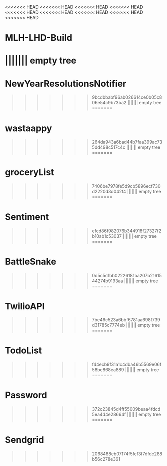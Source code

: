 <<<<<<< HEAD
<<<<<<< HEAD
<<<<<<< HEAD
<<<<<<< HEAD
<<<<<<< HEAD
<<<<<<< HEAD
<<<<<<< HEAD
<<<<<<< HEAD
<<<<<<< HEAD
# MLH-LHD-Build
||||||| empty tree
=======
# NewYearResolutionsNotifier
>>>>>>> 9bcdbbabf96ab026614ce0b05c806e54c9b73ba2
||||||| empty tree
=======
# wastaappy
>>>>>>> 264da943a6bad44b7faa399ac735dd498c517c4c
||||||| empty tree
=======
# groceryList
>>>>>>> 7406be7978fe5d9cb5896ecf730d2220d3d042f4
||||||| empty tree
=======
# Sentiment
>>>>>>> efcd86f982076b344918f27327f2b10ab1c53037
||||||| empty tree
=======
# BattleSnake
>>>>>>> 0d5c5c1bb02226181ba207b2161544274b9193aa
||||||| empty tree
=======
# TwilioAPI
>>>>>>> 7be46c523a6bbf6781aa698f739d31785c7774eb
||||||| empty tree
=======
# TodoList
>>>>>>> f44ecb9f31a1c4dba46b5569e06f58be868ea889
||||||| empty tree
=======
# Password
>>>>>>> 372c23845d4ff55009beaa4fdcd5ea4d4e28664f
||||||| empty tree
=======
# Sendgrid
>>>>>>> 2068488eb07174f5fcf3f7dfdc288b56c278e361
